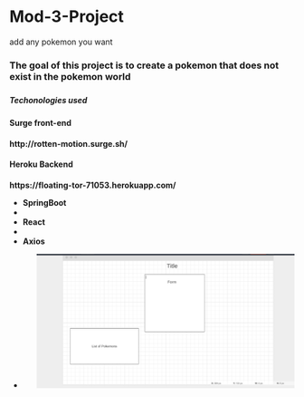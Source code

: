 # Mod-3-Project

add any pokemon you want
<h3>The goal of this project is to create a pokemon that does not exist in the pokemon world<h3/>
<h5>Techonologies used<h5/>
   <h4>Surge front-end <h4/> http://rotten-motion.surge.sh/
      <h4>Heroku Backend <h4/> https://floating-tor-71053.herokuapp.com/
   <ul>
   <li>SpringBoot<li/>
     <li>React<li/>
       <li>Axios<li/>
      <ul/>

![image](https://github.com/polancop3/Fullstack-pokemon-creator/blob/master/wireframe.png)
